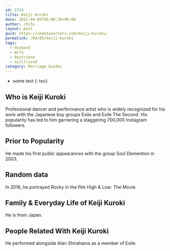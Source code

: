 ```yaml
---
id: 1714
title: Keiji Kuroki
date: 2012-04-05T09:00:36+00:00
author: chito
layout: post
guid: https://ukdataservers.com/keiji-kuroki/
permalink: /04/05/keiji-kuroki
tags:
  - Husband
  - Wife
  - Boyfriend
  - Girlfriend
category: Marriage Guides
---
```


* some text
{: toc}
          
          
## Who is  Keiji Kuroki
                  
                  
                  
Professional dancer and performance artist who is widely recognized for his work with the Japanese boy groups Exile and Exile The Second. His popularity has led to him garnering a staggering 700,000 Instagram followers.
                  
                
                
                
## Prior to Popularity 
                  
                  
                  
He made his first public appearances with the group Soul Demention in 2003.
                  
                
                
                
## Random data 
                  
                  
                  
In 2016, he portrayed Rocky in the film High & Low: The Movie.
                  
                
                
                
## Family & Everyday Life of Keiji Kuroki
                  
                  
                  
He is from Japan.
                  
                
                
                
## People Related With  Keiji Kuroki
                  
                  
                  
He performed alongside Alan Shirahama as a member of Exile. 
                  
                
              
            
          
          
          
    
    
  
